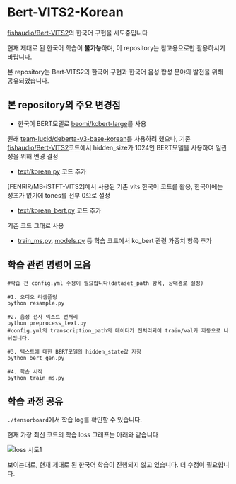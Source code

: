 # Bert-VITS2-Korean

[fishaudio/Bert-VITS2](https://github.com/fishaudio/Bert-VITS2)의 한국어 구현을 시도중입니다

현재 제대로 된 한국어 학습이 **불가능**하며, 이 repository는 참고용으로만 활용하시기 바랍니다.

본 repository는 Bert-VITS2의 한국어 구현과 한국어 음성 합성 분야의 발전을 위해 공유되었습니다.

## 본 repository의 주요 변경점
- 한국어 BERT모델로 [beomi/kcbert-large](https://huggingface.co/beomi/kcbert-large)를 사용

원래 [team-lucid/deberta-v3-base-korean](https://huggingface.co/team-lucid/deberta-v3-base-korean)를 사용하려 했으나, 기존 [fishaudio/Bert-VITS2](https://github.com/fishaudio/Bert-VITS2)코드에서 hidden_size가 1024인 BERT모델을 사용하여 일관성을 위해 변경 결정

- [text/korean.py](./text/korean.py) 코드 추가

[FENRlR/MB-iSTFT-VITS2]에서 사용된 기존 vits 한국어 코드를 활용, 한국어에는 성조가 없기에 tones를 전부 0으로 설정

- [text/korean_bert.py](./text/korean_bert.py) 코드 추가

기존 코드 그대로 사용

- [train_ms.py](./train_ms.py), [models.py](./models.py) 등 학습 코드에서 ko_bert 관련 가중치 항목 추가

## 학습 관련 명령어 모음

```
#학습 전 config.yml 수정이 필요합니다(dataset_path 항목, 상대경로 설정)

#1. 오디오 리샘플링
python resample.py

#2. 음성 전사 텍스트 전처리
python preprocess_text.py
#config.yml의 transcription_path의 데이터가 전처리되어 train/val가 자동으로 나눠집니다.

#3. 텍스트에 대한 BERT모델의 hidden_state값 저장
python bert_gen.py

#4. 학습 시작
python train_ms.py
```

## 학습 과정 공유

```./tensorboard```에서 학습 log를 확인할 수 있습니다.

현재 가장 최신 코드의 학습 loss 그래프는 아래와 같습니다

![loss 시도1](./img/ko_pretrain_try1_loss.png)

보이는대로, 현재 제대로 된 한국어 학습이 진행되지 않고 있습니다. 더 수정이 필요합니다.